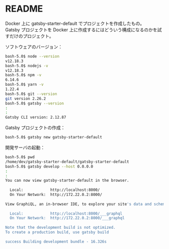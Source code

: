 # README

Docker 上に gatsby-starter-default でプロジェクトを作成したもの。  
Gatsby プロジェクトを Docker 上に作成するにはどういう構成になるのかを試すだけのプロジェクト。

ソフトウェアのバージョン：

```sh
bash-5.0$ node --version
v12.18.3
bash-5.0$ nodejs -v
v12.18.3
bash-5.0$ npm -v
6.14.6
bash-5.0$ yarn -v
1.22.4
bash-5.0$ git --version
git version 2.26.2
bash-5.0$ gatsby --version
:
:
Gatsby CLI version: 2.12.87
```

Gatsby プロジェクトの作成：

```sh
bash-5.0$ gatsby new gatsby-starter-default
```

開発サーバの起動：

```sh
bash-5.0$ pwd
/home/dev/gatsby-starter-default/gatsby-starter-default
bash-5.0$ gatsby develop --host 0.0.0.0
:
:
You can now view gatsby-starter-default in the browser.
⠀
  Local:            http://localhost:8000/
  On Your Network:  http://172.22.0.2:8000/
⠀
View GraphiQL, an in-browser IDE, to explore your site's data and schema
⠀
  Local:            http://localhost:8000/___graphql
  On Your Network:  http://172.22.0.2:8000/___graphql
⠀
Note that the development build is not optimized.
To create a production build, use gatsby build
⠀
success Building development bundle - 16.326s
```

